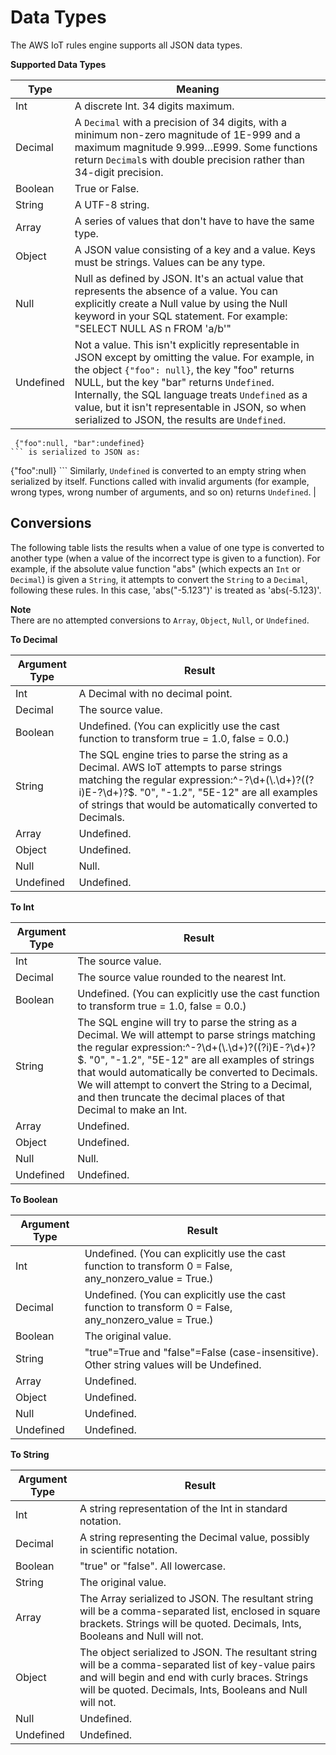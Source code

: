 # Data Types<a name="iot-sql-data-types"></a>

The AWS IoT rules engine supports all JSON data types\.


**Supported Data Types**  

| Type | Meaning | 
| --- | --- | 
| Int | A discrete Int\. 34 digits maximum\. | 
| Decimal |  A `Decimal` with a precision of 34 digits, with a minimum non\-zero magnitude of 1E\-999 and a maximum magnitude 9\.999…E999\.  Some functions return `Decimal`s with double precision rather than 34\-digit precision\.    | 
| Boolean | True or False\. | 
| String | A UTF\-8 string\. | 
| Array | A series of values that don't have to have the same type\. | 
| Object | A JSON value consisting of a key and a value\. Keys must be strings\. Values can be any type\. | 
| Null | Null as defined by JSON\. It's an actual value that represents the absence of a value\. You can explicitly create a Null value by using the Null keyword in your SQL statement\. For example: "SELECT NULL AS n FROM 'a/b'"  | 
| Undefined |  Not a value\. This isn't explicitly representable in JSON except by omitting the value\. For example, in the object `{"foo": null}`, the key "foo" returns NULL, but the key "bar" returns `Undefined`\. Internally, the SQL language treats `Undefined` as a value, but it isn't representable in JSON, so when serialized to JSON, the results are `Undefined`\. 

```
 {"foo":null, "bar":undefined} 
``` is serialized to JSON as: 

```
 {"foo":null}
``` Similarly, `Undefined` is converted to an empty string when serialized by itself\. Functions called with invalid arguments \(for example, wrong types, wrong number of arguments, and so on\) returns `Undefined`\.   | 

## Conversions<a name="iot-sql-conversions"></a>

The following table lists the results when a value of one type is converted to another type \(when a value of the incorrect type is given to a function\)\. For example, if the absolute value function "abs" \(which expects an `Int` or `Decimal`\) is given a `String`, it attempts to convert the `String` to a `Decimal`, following these rules\. In this case, 'abs\("\-5\.123"\)' is treated as 'abs\(\-5\.123\)'\.

**Note**  
There are no attempted conversions to `Array`, `Object`, `Null`, or `Undefined`\.


**To Decimal**  

| Argument Type | Result | 
| --- | --- | 
| Int | A Decimal with no decimal point\. | 
| Decimal | The source value\. | 
| Boolean | Undefined\. \(You can explicitly use the cast function to transform true = 1\.0, false = 0\.0\.\) | 
| String | The SQL engine tries to parse the string as a Decimal\. AWS IoT attempts to parse strings matching the regular expression:^\-?\\d\+\(\\\.\\d\+\)?\(\(?i\)E\-?\\d\+\)?$\. "0", "\-1\.2", "5E\-12" are all examples of strings that would be automatically converted to Decimals\. | 
| Array | Undefined\. | 
| Object | Undefined\. | 
| Null | Null\. | 
| Undefined | Undefined\. | 


**To Int**  

| Argument Type | Result | 
| --- | --- | 
| Int | The source value\. | 
| Decimal | The source value rounded to the nearest Int\. | 
| Boolean | Undefined\. \(You can explicitly use the cast function to transform true = 1\.0, false = 0\.0\.\) | 
| String |  The SQL engine will try to parse the string as a Decimal\. We will attempt to parse strings matching the regular expression:^\-?\\d\+\(\\\.\\d\+\)?\(\(?i\)E\-?\\d\+\)?$\. "0", "\-1\.2", "5E\-12" are all examples of strings that would automatically be converted to Decimals\. We will attempt to convert the String to a Decimal, and then truncate the decimal places of that Decimal to make an Int\. | 
| Array | Undefined\. | 
| Object | Undefined\. | 
| Null | Null\. | 
| Undefined | Undefined\. | 


**To Boolean**  

| Argument Type | Result | 
| --- | --- | 
| Int | Undefined\. \(You can explicitly use the cast function to transform 0 = False, any\_nonzero\_value = True\.\) | 
| Decimal | Undefined\. \(You can explicitly use the cast function to transform 0 = False, any\_nonzero\_value = True\.\) | 
| Boolean | The original value\. | 
| String | "true"=True and "false"=False \(case\-insensitive\)\. Other string values will be Undefined\. | 
| Array | Undefined\. | 
| Object | Undefined\. | 
| Null | Undefined\. | 
| Undefined | Undefined\. | 


**To String**  

| Argument Type | Result | 
| --- | --- | 
| Int | A string representation of the Int in standard notation\. | 
| Decimal | A string representing the Decimal value, possibly in scientific notation\.  | 
| Boolean | "true" or "false"\. All lowercase\. | 
| String | The original value\. | 
| Array | The Array serialized to JSON\. The resultant string will be a comma\-separated list, enclosed in square brackets\. Strings will be quoted\. Decimals, Ints, Booleans and Null will not\. | 
| Object | The object serialized to JSON\. The resultant string will be a comma\-separated list of key\-value pairs and will begin and end with curly braces\. Strings will be quoted\. Decimals, Ints, Booleans and Null will not\. | 
| Null | Undefined\. | 
| Undefined | Undefined\. | 